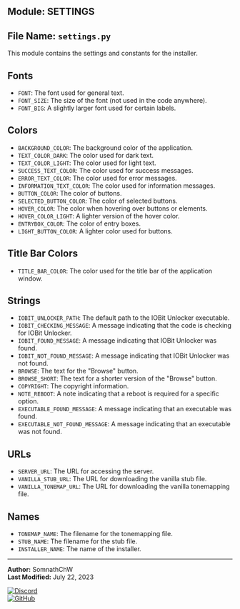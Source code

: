 ## Module: SETTINGS
## File Name: `settings.py`
This module contains the settings and constants for the installer.

## Fonts
- `FONT`: The font used for general text.
- `FONT_SIZE`: The size of the font (not used in the code anywhere).
- `FONT_BIG`: A slightly larger font used for certain labels.

## Colors
- `BACKGROUND_COLOR`: The background color of the application.
- `TEXT_COLOR_DARK`: The color used for dark text.
- `TEXT_COLOR_LIGHT`: The color used for light text.
- `SUCCESS_TEXT_COLOR`: The color used for success messages.
- `ERROR_TEXT_COLOR`: The color used for error messages.
- `INFORMATION_TEXT_COLOR`: The color used for information messages.
- `BUTTON_COLOR`: The color of buttons.
- `SELECTED_BUTTON_COLOR`: The color of selected buttons.
- `HOVER_COLOR`: The color when hovering over buttons or elements.
- `HOVER_COLOR_LIGHT`: A lighter version of the hover color.
- `ENTRYBOX_COLOR`: The color of entry boxes.
- `LIGHT_BUTTON_COLOR`: A lighter color used for buttons.

## Title Bar Colors
- `TITLE_BAR_COLOR`: The color used for the title bar of the application window.

## Strings
- `IOBIT_UNLOCKER_PATH`: The default path to the IOBit Unlocker executable.
- `IOBIT_CHECKING_MESSAGE`: A message indicating that the code is checking for IOBit Unlocker.
- `IOBIT_FOUND_MESSAGE`: A message indicating that IOBit Unlocker was found.
- `IOBIT_NOT_FOUND_MESSAGE`: A message indicating that IOBit Unlocker was not found.
- `BROWSE`: The text for the "Browse" button.
- `BROWSE_SHORT`: The text for a shorter version of the "Browse" button.
- `COPYRIGHT`: The copyright information.
- `NOTE_REBOOT`: A note indicating that a reboot is required for a specific option.
- `EXECUTABLE_FOUND_MESSAGE`: A message indicating that an executable was found.
- `EXECUTABLE_NOT_FOUND_MESSAGE`: A message indicating that an executable was not found.

## URLs
- `SERVER_URL`: The URL for accessing the server.
- `VANILLA_STUB_URL`: The URL for downloading the vanilla stub file.
- `VANILLA_TONEMAP_URL`: The URL for downloading the vanilla tonemapping file.

## Names
- `TONEMAP_NAME`: The filename for the tonemapping file.
- `STUB_NAME`: The filename for the stub file.
- `INSTALLER_NAME`: The name of the installer.

---
**Author:** SomnathChW  
**Last Modified:** July 22, 2023  

[![Discord](https://img.shields.io/badge/Join%20me%20on-Discord-7289DA?style=flat-square&logo=discord)](https://discord.com/users/753294480609902712)    
[![GitHub](https://img.shields.io/badge/Check%20out%20my-GitHub-181717?style=flat-square&logo=github)](https://github.com/SomnathChW)